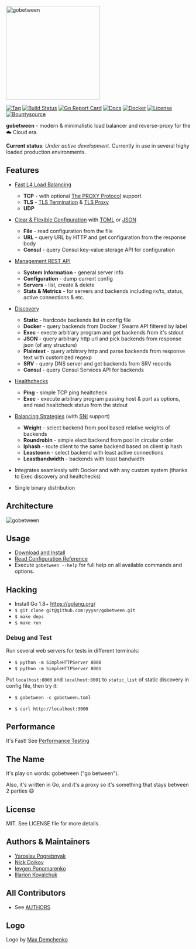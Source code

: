<img src="/logo.png?raw=true" alt="gobetween" width="256px" />

[![Tag](https://img.shields.io/github/tag/yyyar/gobetween.svg)](https://github.com/yyyar/gobetween/releases/latest)
[![Build Status](https://travis-ci.org/yyyar/gobetween.svg?branch=master)](https://travis-ci.org/yyyar/gobetween)
[![Go Report Card](https://goreportcard.com/badge/github.com/yyyar/gobetween)](https://goreportcard.com/report/github.com/yyyar/gobetween)
[![Docs](https://img.shields.io/badge/docs-current-brightgreen.svg)](https://github.com/yyyar/gobetween/wiki)
[![Docker](https://img.shields.io/docker/pulls/yyyar/gobetween.svg)](https://hub.docker.com/r/yyyar/gobetween/)
[![License](https://img.shields.io/badge/license-MIT-blue.svg)](/LICENSE)
[![Bountysource](https://img.shields.io/bountysource/team/gobetween/activity.svg)](https://www.bountysource.com/teams/gobetween)

**gobetween** -  modern & minimalistic load balancer and reverse-proxy for the :cloud: Cloud era.

**Current status**: *Under active development*. Currently in use in several highy loaded production environments.

## Features

* [Fast L4 Load Balancing](https://github.com/yyyar/gobetween/wiki)
  * **TCP** - with optional [The PROXY Protocol](https://github.com/yyyar/gobetween/wiki/Proxy-Protocol) support
  * **TLS** - [TLS Termination](https://github.com/yyyar/gobetween/wiki/Protocols#tls) & [TLS Proxy](https://github.com/yyyar/gobetween/wiki/Tls-Proxying)
  * **UDP**

  
* [Clear & Flexible Configuration](https://github.com/yyyar/gobetween/wiki/Configuration) with [TOML](config/gobetween.toml) or [JSON](config/gobetween.json)
  * **File** - read configuration from the file
  * **URL** - query URL by HTTP and get configuration from the response body 
  * **Consul** - query Consul key-value storage API for configuration

* [Management REST API](https://github.com/yyyar/gobetween/wiki/REST-API)
  * **System Information** - general server info
  * **Configuration** - dump current config 
  * **Servers** - list, create & delete
  * **Stats & Metrics** - for servers and backends including rx/tx, status, active connections & etc.
 
* [Discovery](https://github.com/yyyar/gobetween/wiki/Discovery)
  * **Static** - hardcode backends list in config file
  * **Docker** - query backends from Docker / Swarm API filtered by label
  * **Exec** - execte arbitrary program and get backends from it's stdout
  * **JSON** - query arbitrary http url and pick backends from response json (of any structure)
  * **Plaintext** - query arbitrary http and parse backends from response text with customized regexp
  * **SRV** - query DNS server and get backends from SRV records
  * **Consul** - query Consul Services API for backends 

* [Healthchecks](https://github.com/yyyar/gobetween/wiki/Healthchecks)
  * **Ping** - simple TCP ping healtcheck
  * **Exec** - execute arbitrary program passing host & port as options, and read healtcheck status from the stdout

* [Balancing Strategies](https://github.com/yyyar/gobetween/wiki/Balancing) (with [SNI](https://github.com/yyyar/gobetween/wiki/Server-Name-Indication) support)
  * **Weight** - select backend from pool based relative weights of backends
  * **Roundrobin** - simple elect backend from pool in circular order
  * **Iphash** - route client to the same backend based on client ip hash
  * **Leastconn** - select backend with least active connections
  * **Leastbandwidth** -  backends with least bandwidth

* Integrates seamlessly with Docker and with any custom system (thanks to Exec discovery and healtchecks)

* Single binary distribution


## Architecture
<img src="http://i.piccy.info/i9/8b92154435be32f21eaa3ff7b3dc6d1c/1466244332/74457/1043487/gog.png" alt="gobetween" />

## Usage

* [Download and Install](https://github.com/yyyar/gobetween/wiki/Installation)
* [Read Configuration Reference](https://github.com/yyyar/gobetween/wiki)
* Execute `gobetween --help` for full help on all available commands and options.


## Hacking

* Install Go 1.8+ https://golang.org/
* `$ git clone git@github.com:yyyar/gobetween.git`
* `$ make deps`
* `$ make run`

### Debug and Test
Run several web servers for tests in different terminals:

* `$ python -m SimpleHTTPServer 8000`
* `$ python -m SimpleHTTPServer 8001`

Put `localhost:8000` and `localhost:8001` to `static_list` of static discovery in config file, then try it:

* `$ gobetween -c gobetween.toml`

* `$ curl http://localhost:3000`

## Performance
It's Fast! See [Performance Testing](https://github.com/yyyar/gobetween/wiki/Performance-tests)

## The Name
It's play on words: gobetween ("go between"). 

Also, it's written in Go, and it's a proxy so it's something that stays between 2 parties :smile:

## License
MIT. See LICENSE file for more details.

## Authors & Maintainers
- [Yaroslav Pogrebnyak](http://pogrebnyak.info)
- [Nick Doikov](https://github.com/nickdoikov)
- [Ievgen Ponomarenko](https://github.com/kikom)
- [Illarion Kovalchuk](https://github.com/illarion)

## All Contributors
- See [AUTHORS](AUTHORS)

## Logo
Logo by [Max Demchenko](https://www.linkedin.com/in/max-demchenko-116170112)
